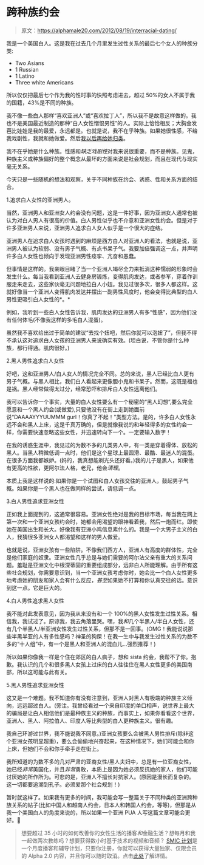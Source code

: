# 跨种族约会

> 原文：<https://alphamale20.com/2012/08/19/interracial-dating/>

我是一个美国白人。这是我在过去几个月里发生过性关系的最后七个女人的种族分类:

*   Two Asians
*   1 Russian
*   1 Latino
*   Three white Americans

所以仅仅把最后七个作为我的性时事的快照考虑进去，超过 50%的女人不属于我的国籍，43%是不同的种族。

我不像一些白人那样“喜欢亚洲人”或“喜欢拉丁人”，所以我不是故意这样做的。我也不是美国最近制造的那种“白人女性憎恨男性”的人。实际上恰恰相反；大胸金发芭比娃娃是我的最爱，永远都是。也就是说，我不在乎种族。如果她很性感，不给我戏剧性，我就和她做爱。然后[我以后再给她归类](http://www.blackdragon-blog.com/2011/09/27/dont-screen-women-instead-categorize/ "Don’t “Screen” Women. Instead, Categorize")。

我不在乎她是什么种族。性感和*缺乏戏剧性*对我来说很重要，而不是种族。见鬼，种族主义或种族偏好的整个概念从最坏的方面来说是社会规划，而且在现代与现实毫无关系。

今天只是一些随机的想法和观察，关于不同种族在约会、诱惑、性和关系方面的结合。

1.追求白人女性的亚洲男人。

当然，亚洲男人和亚洲女人约会没有问题，这是一件好事，因为亚洲女人通常也被认为对白人男人有很高的价值。白人男性似乎也不介意和亚洲女性约会。但是对于许多亚洲男人来说，亚洲男人追求白人女人似乎是一个很大的症结。

亚洲男人在追求白人女孩时遇到的麻烦是西方白人对亚洲人的看法，也就是说，亚洲男人被认为软弱、没有男子气概、有点书呆子气。我要加倍强调这一点，并声明许多白人女性也倾向于发现亚洲男性痉挛、亢奋和愚蠢。

但事情是这样的。我亲眼目睹了当一个亚洲人竭尽全力来抵消这种懦弱的形象时会发生什么。每当我看到亚洲人去健身房锻炼，变得肌肉发达，或者参军，穿着作训服走来走去，这些家伙毫无问题地拉白人小妞。我见过很多次，很多人都这样。这就好像当一个亚洲人变得肌肉发达并摆出一副男性风度时，他会变得比典型的白人男性更吸引白人女性的*。*

例如，我听到一些白人女性告诉我，肌肉发达的亚洲男人有多“性感”，因为他们没有任何体毛(不像我这样的多毛白人混蛋)。

虽然我不喜欢给出过于简单的建议“去找个妞吧，然后你就可以泡妞了”，但我不得不承认这对追求白人女孩的亚洲男人来说确实有效。(坦白说，不管你是什么种族，都行得通。肌肉很好。)

2.黑人男性追求白人女性

好吧，这和亚洲男人/白人女人的情况完全不同。总的来说，黑人已经比白人更有男子气概。与黑人相比，我们白人看起来更像胆小鬼和书呆子。然而，这既是福也是祸。黑人经常做得太过分，经常恐吓和排斥白人女性远离他们。

我可以告诉你一个事实，大量的白人女性要么有一个秘密的“黑人幻想”,要么完全愿意和一个黑人约会(或做爱),只要他没有在街上走到她面前说“DAAAAYYYUUMMM gurl！你真了不起！”类型方法。是的，许多白人女性永远不会和黑人上床，这是千真万确的，但是就像我说的和年轻得多的女性约会一样，你需要快速忽略这些女性，并迅速转向下一个。一定要输入数字！

在我的诱惑生涯中，我见过的为数不多的几类男人中，有一类是穿着得体、放松的黑人。当黑人稍微低调一点时，他们是这个星球上最圆滑、最酷、最迷人的混蛋。在很多方面我都嫉妒。(妈的，我真想能剃光头还好看。)我的儿子是黑人，如果他有更高的性欲，更阿尔法人格，老兄，他会*清理*。

本质上我是这样说的:如果你是一个试图和白人女孩交往的亚洲人，鼓起男子气概。如果你是一个黑人也在做同样的尝试，请低调一点。

3.白人男性追求亚洲女性

正如我上面提到的，这通常很容易。亚洲女性绝对是我的目标市场，每当我在网上第一次和一个亚洲女孩约会时，她都会用渴望的眼神看着我，然后一炮而红。即使她在美国出生和长大。好像我有亚洲小鸡信息素什么的。我是一个大男子主义的白人，我猜很多亚洲女人都渴望和这样的男人做爱。

也就是说，亚洲女孩有一些陷阱。不像我们西方人，亚洲人有高度的群体性，完全是他们家庭的奴隶。亚洲女性几乎总是与她们需要的阿尔法父亲有重大的关系问题。羞耻是亚洲文化中根深蒂固的重要组成部分，远非白人所能理解。由于所有这些社会规划，你需要意识到，当一个亚洲女孩考虑你时，她会比一个白人女性更多地考虑她的朋友和家人会有什么反应，*甚至*如果她不打算和你认真交往的话。意识到这一点。它是巨大的。

4.白人男性追求黑人女性

我不能对此发表意见，因为我从来没有和一个 100%的黑人女性发生过性关系。相信我，我试过了。原谅我，我去角落里哭。嘿，我*和*几个半黑人/半白人女性，还有几个半黑人/半亚洲女性发生过性关系，但那不是一回事。(OMG！我能说说那些半黑半亚的人有多性感吗？神圣的狗屎！在我一生中与我发生过性关系的为数不多的“十人组”中，有一个是黑人和亚洲人的混血儿...强烈推荐！)

所以如果你像我一样是个住在郊区的白人疯子，想和 sista 约会，我帮不了你。抱歉。我认识的几个和很多黑人女孩上过床的白人往往住在黑人女性更多的美国南部，所以这可能与此有关。

5.黑人男性追求亚洲女性

这又是一个难题。我不知道你有没有注意到，亚洲人对黑人有极端的种族主义倾向，远远超过白人。(旁注。我曾经看过一个来自印度的单口相声，说世界上最大的骗局是让白人相信他们是最种族主义的种族，而事实上，如果你看看这个世界，亚洲人、黑人、阿拉伯人、印度人等比典型的白人更种族主义。很有趣。

我自己环游过世界，我不能说我不同意。)亚洲女孩要么会被黑人男性排斥(除非这个亚洲女孩明显超重)，要么会偷偷地兴奋起来，在这种情况下，她们可能会和你上床，但她们不会和你手牵手走在街上。

我所知道的为数不多的几对严肃的亚裔女性/黑人夫妇中，总是有一位亚裔女性，她已经*非常*美国化，并且*非常*勇敢，本质上是因为她必须反抗她的家人，他们可能讨厌她的所作所为。可悲的是，亚洲人不擅长对抗家人。(原因是漫长而复杂的。这一切都要追溯到孔子。必须爱那个社会规划！)

暂时就这样了。如果我有更多的时间，我可能会写一整篇关于不同种类的亚洲跨种族关系的帖子(比如中国人和越南人约会，日本人和韩国人约会，等等)，但那是从我一个美国白人的角度来说的，所以如果一个亚洲 PUA 人写这篇文章可能会更好。🙂

> 想要超过 35 小时的如何改善你的女性生活的播客*和*金融生活？想每月和我一起做两次教练吗？想要获得数小时基于技术的视频和音频？ [SMIC 计划](https://alphamale20.kartra.com/page/vIL17)是一个月度播客和辅导计划，只要你注册，你就可以获得大量独家、仅限会员的 Alpha 2.0 内容，并且你可以随时取消。点击[此处](https://alphamale20.kartra.com/page/vIL17)了解详情。
> 
> 